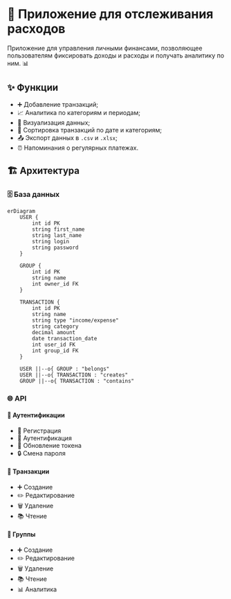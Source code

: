 # 💸 Приложение для отслеживания расходов

Приложение для управления личными финансами, позволяющее пользователям фиксировать доходы и расходы и получать аналитику по ним. 📊

## ✨ Функции

- ➕ Добавление транзакций;
- 📈 Аналитика по категориям и периодам;
- 🥧 Визуализация данных;
- 🧹 Сортировка транзакций по дате и категориям;
- 📤 Экспорт данных в `.csv` и `.xlsx`;
- ⏰ Напоминания о регулярных платежах.

## 🏗️ Архитектура

### 🗄️ База данных

```mermaid
erDiagram
    USER {
        int id PK
        string first_name
        string last_name
        string login
        string password
    }

    GROUP {
        int id PK
        string name
        int owner_id FK
    }

    TRANSACTION {
        int id PK
        string name
        string type "income/expense"
        string category
        decimal amount
        date transaction_date
        int user_id FK
        int group_id FK
    }

    USER ||--o{ GROUP : "belongs"
    USER ||--o{ TRANSACTION : "creates"
    GROUP ||--o{ TRANSACTION : "contains"
```

### 🌐 API

#### 🔐 Аутентификации

- 📝 Регистрация
- 🔑 Аутентификация
- 🔁 Обновление токена
- 🔒 Смена пароля


#### 💼 Транзакции

- ➕ Создание
- ✏️ Редактирование
- 🗑️ Удаление
- 📚 Чтение


#### 👥 Группы

- ➕ Создание
- ✏️ Редактирование
- 🗑️ Удаление
- 📚 Чтение
- 📊 Аналитика

